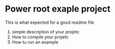 # Power root exaple project 
This is what expected for a good readme file
1. simple description of your projetc
2. How to compile your projetc
3. How tu run an example